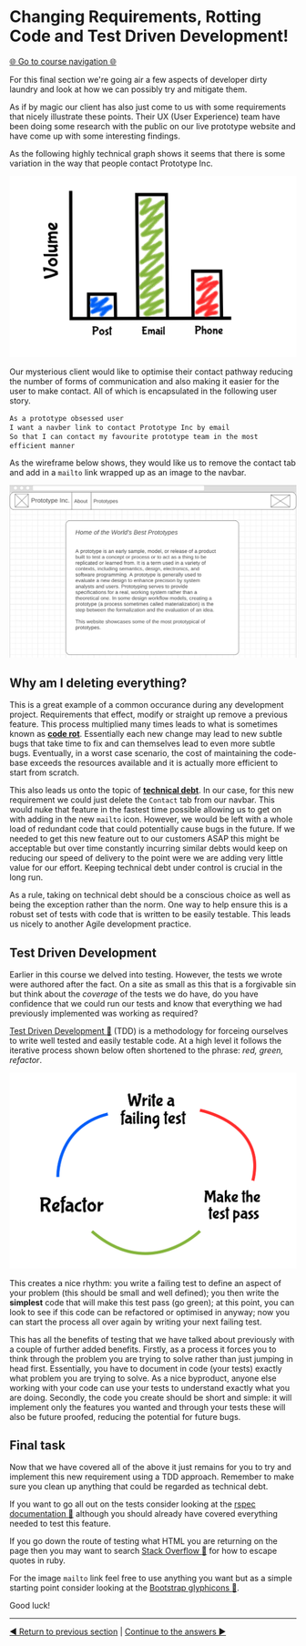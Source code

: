 Changing Requirements, Rotting Code and Test Driven Development!
==================================================================

[:globe_with_meridians: Go to course navigation :globe_with_meridians:](../navigation.md)

For this final section we're going air a few aspects of developer dirty laundry and look at how we can possibly try and mitigate them.

As if by magic our client has also just come to us with some requirements that nicely illustrate these points. Their UX (User Experience) team have been doing some research with the public on our live prototype website and have come up with some interesting findings.

As the following highly technical graph shows it seems that there is some variation in the way that people contact Prototype Inc.

![graph](../images/graph.png)

Our mysterious client would like to optimise their contact pathway reducing the number of forms of communication and also making it easier for the user to make contact. All of which is encapsulated in the following user story.

```
As a prototype obsessed user
I want a navber link to contact Prototype Inc by email 
So that I can contact my favourite prototype team in the most efficient manner
```

As the wireframe below shows, they would like us to remove the contact tab and add in a `mailto` link wrapped up as an image to the navbar.

![final wireframe](../images/finalWireframe.png)

Why am I deleting everything?
-----------------------------

This is a great example of a common occurance during any development project. Requirements that effect, modify or straight up remove a previous feature. This process multiplied many times leads to what is sometimes known as **[code rot](http://www.agile-process.org/change.html)**. Essentially each new change may lead to new subtle bugs that take time to fix and can themselves lead to even more subtle bugs. Eventually, in a worst case scenario, the cost of maintaining the code-base exceeds the resources available and it is actually more efficient to start from scratch.

This also leads us onto the topic of **[technical debt](https://martinfowler.com/bliki/TechnicalDebt.html)**. In our case, for this new requirement we could just delete the `Contact` tab from our navbar. This would nuke that feature in the fastest time possible allowing us to get on with adding in the new `mailto` icon. However, we would be left with a whole load of redundant code that could potentially cause bugs in the future. If we needed to get this new feature out to our customers ASAP this might be acceptable but over time constantly incurring similar debts would keep on reducing our speed of delivery to the point were we are adding very little value for our effort. Keeping technical debt under control is crucial in the long run.

As a rule, taking on technical debt should be a conscious choice as well as being the exception rather than the norm. One way to help ensure this is a robust set of tests with code that is written to be easily testable. This leads us nicely to another Agile development practice.

Test Driven Development
----------------------

Earlier in this course we delved into testing. However, the tests we wrote were authored after the fact. On a site as small as this that is a forgivable sin but think about the *coverage* of the tests we do have, do you have confidence that we could run our tests and know that everything we had previously implemented was working as required?

[Test Driven Development :link:](http://www.extremeprogramming.org/rules/testfirst.html) (TDD) is a methodology for forceing ourselves to write well tested and easily testable code. At a high level it follows the iterative process shown below often shortened to the phrase: *red, green, refactor*.

![TDD](../images/tdd.png)

This creates a nice rhythm: you write a failing test to define an aspect of your problem (this should be small and well defined); you then write the **simplest** code that will make this test pass (go green); at this point, you can look to see if this code can be refactored or optimised in anyway; now you can start the process all over again by writing your next failing test.

This has all the benefits of testing that we have talked about previously with a couple of further added benefits. Firstly, as a process it forces you to think through the problem you are trying to solve rather than just jumping in head first. Essentially, you have to document in code (your tests) exactly what problem you are trying to solve. As a nice byproduct, anyone else working with your code can use your tests to understand exactly what you are doing. Secondly, the code you create should be short and simple: it will implement only the features you wanted and through your tests these will also be future proofed, reducing the potential for future bugs.

Final task
----------

Now that we have covered all of the above it just remains for you to try and implement this new requirement using a TDD approach. Remember to make sure you clean up anything that could be regarded as technical debt.

If you want to go all out on the tests consider looking at the [rspec documentation :link:](http://rspec.info/documentation/3.6/rspec-core/) although you should already have covered everything needed to test this feature.

If you go down the route of testing what HTML you are returning on the page then you may want to search [Stack Overflow :link:](https://stackoverflow.com) for how to escape quotes in ruby.

For the image `mailto` link feel free to use anything you want but as a simple starting point consider looking at the [Bootstrap glyphicons :link:](https://getbootstrap.com/docs/3.3/components/).

Good luck!

----------------------------------
[:arrow_backward: Return to previous section](../courseSections/section14.md) | [Continue to the answers :arrow_forward:](../tasks/task7.md)
